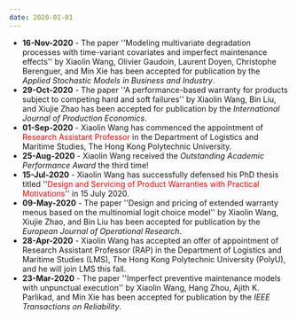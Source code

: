 ```yaml
---
date: 2020-01-01
---
```

<ul>
  <li><b>16-Nov-2020</b> - The paper ''Modeling multivariate degradation processes with time-variant covariates and imperfect maintenance effects'' by Xiaolin Wang, Olivier Gaudoin, Laurent Doyen, Christophe Berenguer, and Min Xie has been accepted for publication by the <i>Applied Stochastic Models in Business and Industry</i>. </li>
  <li><b>29-Oct-2020</b> - The paper ''A performance-based warranty for products subject to competing hard and soft failures'' by Xiaolin Wang, Bin Liu, and Xiujie Zhao has been accepted for publication by the <i>International Journal of Production Economics</i>. </li>
  <li><b>01-Sep-2020</b> - Xiaolin Wang has commenced the appointment of <font color="#FF0000">Research Assistant Professor</font> in the Department of Logistics and Maritime Studies, The Hong Kong Polytechnic University. </li>
  <li><b>25-Aug-2020</b> - Xiaolin Wang received the <i>Outstanding Academic Performance Award</i> the third time!</li>
  <li><b>15-Jul-2020</b> - Xiaolin Wang has successfully defensed his PhD thesis titled ''<font color="#FF0000">Design and Servicing of Product Warranties with Practical Motivations</font>'' in 15 July 2020.  </li>
  <li><b>09-May-2020</b> - The paper ''Design and pricing of extended warranty menus based on the multinomial logit choice model'' by Xiaolin Wang, Xiujie Zhao, and Bin Liu has been accepted for publication by the <i>European Journal of Operational Research</i>. </li>
  <li><b>28-Apr-2020</b> - Xiaolin Wang has accepted an offer of appointment of Research Assistant Professor (RAP) in the Department of Logistics and Maritime Studies (LMS), The Hong Kong Polytechnic University (PolyU), and he will join LMS this fall. </li>
  <li><b>23-Mar-2020</b> - The paper ''Imperfect preventive maintenance models with unpunctual execution'' by Xiaolin Wang, Hang Zhou, Ajith K. Parlikad, and Min Xie has been accepted for publication by the <i>IEEE Transactions on Reliability</i>. </li>
<ul>
